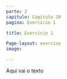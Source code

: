 ```yaml
---
parte: 2
capitulo: Capítulo 10
pagina: Exercício 1

title: Exercício 1

Page-layout: exercise
image:

---
```


Aqui vai o texto
